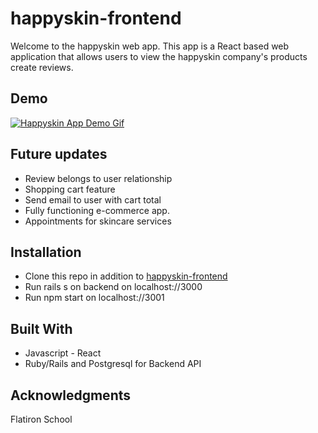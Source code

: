
# happyskin-frontend
Welcome to the happyskin web app. This app is a React based web application that allows users to view the happyskin company's products create reviews.

## Demo
[![Happyskin App Demo Gif](https://media.giphy.com/media/jnG7huuEzCKR3oSXIl/giphy.gif)]()

## Future updates
* Review belongs to user relationship
* Shopping cart feature
* Send email to  user with cart total
* Fully functioning e-commerce app.
* Appointments for skincare services

## Installation
-  Clone this repo in addition to <a href="https://github.com/hpmarsle/happyskin-frontend">happyskin-frontend</a>
- Run rails s on backend on localhost://3000
- Run npm start on localhost://3001

## Built With
- Javascript - React
- Ruby/Rails and Postgresql for Backend API


## Acknowledgments
Flatiron School